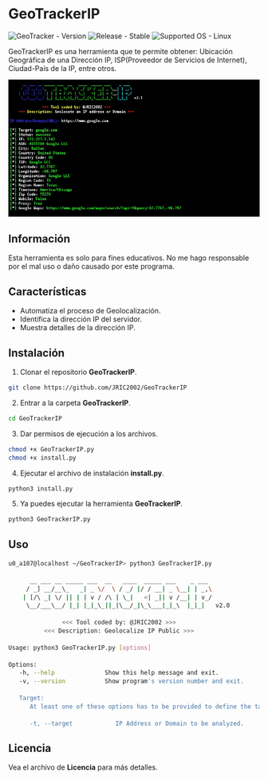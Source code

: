 # GeoTrackerIP
![GeoTracker - Version](https://img.shields.io/badge/GeoTrackerIP-v2.0-brightgreen)
![Release - Stable](https://img.shields.io/badge/Release-Stable-brightgreen)
![Supported OS - Linux](https://img.shields.io/badge/Supported%20OS-Linux-blue)

GeoTrackerIP es una herramienta que te permite obtener: Ubicación Geográfica de una Dirección IP, ISP(Proveedor de Servicios de Internet), Ciudad-País de la IP, entre otros.

![GeoTrackerIP - Screenshot](https://github.com/JRIC2002/GeoTrackerIP/blob/master/.Screenshots/GeoTrackerIP-Screenshot[01].jpg)

## Información
Esta herramienta es solo para fines educativos. No me hago responsable por el mal uso o daño causado por este programa.

## Características
* Automatiza el proceso de Geolocalización.
* Identifica la dirección IP del servidor.
* Muestra detalles de la dirección IP.

## Instalación
1. Clonar el repositorio **GeoTrackerIP**.

```bash
git clone https://github.com/JRIC2002/GeoTrackerIP
```

2. Entrar a la carpeta **GeoTrackerIP**.

```bash
cd GeoTrackerIP
```

3. Dar permisos de ejecución a los archivos.

```bash
chmod +x GeoTrackerIP.py
chmod +x install.py
```
4. Ejecutar el archivo de instalación **install.py**.

```bash
python3 install.py
```

5. Ya puedes ejecutar la herramienta **GeoTrackerIP**.

```bash
python3 GeoTrackerIP.py
```

## Uso

```bash
u0_a107@localhost ~/GeoTrackerIP> python3 GeoTrackerIP.py

      __ ___ __ _____ ___  __   ____  _____ ___    _ ___
     / _] __/__\_   _| _ \/  \ / _/ |/ / __| _ \__| | _,\
    | [/\ _| \/ || | | v / /\ | \_|   <| _|| v /__| | v_/
     \__/___\__/ |_| |_|_\_||_|\__/_|\_\___|_|_\  |_|_|   v2.0

               <<< Tool coded by: @JRIC2002 >>>
          <<< Description: Geolocalize IP Public >>>

Usage: python3 GeoTrackerIP.py [options]

Options:
   -h, --help              Show this help message and exit.
   -v, --version           Show program's version number and exit.

   Target:
      At least one of these options has to be provided to define the target(s).

      -t, --target            IP Address or Domain to be analyzed.
```

## Licencia
Vea el archivo de **Licencia** para más detalles.
